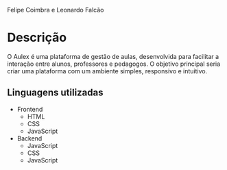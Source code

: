 Felipe Coimbra e Leonardo Falcão

# Descrição

O Aulex é uma plataforma de gestão de aulas, desenvolvida para facilitar a interação entre alunos, professores e pedagogos. O objetivo principal seria criar uma plataforma com um ambiente simples, responsivo e intuitivo.

## Linguagens utilizadas

* Frontend
  *   HTML
  *  CSS
  *  JavaScript
* Backend
  *   JavaScript
     *  CSS
     *  JavaScript
